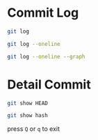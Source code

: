 # Commit Log

```bash
git log
```

```bash
git log --oneline
```

```bash
git log --oneline --graph
```

# Detail Commit

```bash
git show HEAD
```

```bash
git show hash
```

press `Q` or `q` to exit
